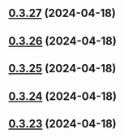 ## [0.3.27](https://github.com/alancleyton/awesome-ui/compare/v0.3.26...v0.3.27) (2024-04-18)



## [0.3.26](https://github.com/alancleyton/awesome-ui/compare/v0.3.25...v0.3.26) (2024-04-18)



## [0.3.25](https://github.com/alancleyton/awesome-ui/compare/v0.3.24...v0.3.25) (2024-04-18)



## [0.3.24](https://github.com/alancleyton/awesome-ui/compare/v0.3.23...v0.3.24) (2024-04-18)



## [0.3.23](https://github.com/alancleyton/awesome-ui/compare/v0.3.22...v0.3.23) (2024-04-18)



